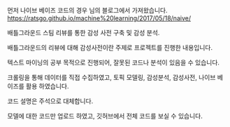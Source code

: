 먼저 나이브 베이즈 코드의 경우 님의 블로그에서 가져왔습니다.
 https://ratsgo.github.io/machine%20learning/2017/05/18/naive/

배틀그라운드 스팀 리뷰를 통한 감성 사전 구축 및 감성 분석.

배틀그라운드의 리뷰에 대해 감성사전이란 주제로 프로젝트를 진행한 내용입니다.

텍스트 마이닝의 공부 목적으로 진행되어, 잘못된 코드나 분석이 있음을 수 있습니다.

크롤링을 통해 데이터를 직접 수집하였고, 토픽 모델링, 감성분석, 감성사전, 나이브 베이즈를 활용 하였습니다.

코드 설명은 주석으로 대체합니다.

모델에 대한 코드만 업로드 하였고, 깃허브에서 전체 코드를 보실 수 있습니다.
